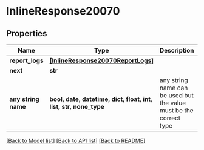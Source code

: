 # InlineResponse20070


## Properties
Name | Type | Description | Notes
------------ | ------------- | ------------- | -------------
**report_logs** | [**[InlineResponse20070ReportLogs]**](InlineResponse20070ReportLogs.md) |  | [optional] 
**next** | **str** |  | [optional] 
**any string name** | **bool, date, datetime, dict, float, int, list, str, none_type** | any string name can be used but the value must be the correct type | [optional]

[[Back to Model list]](../README.md#documentation-for-models) [[Back to API list]](../README.md#documentation-for-api-endpoints) [[Back to README]](../README.md)


